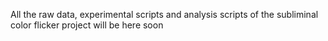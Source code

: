 All the raw data, experimental scripts and analysis scripts of the subliminal color flicker project will be here soon
